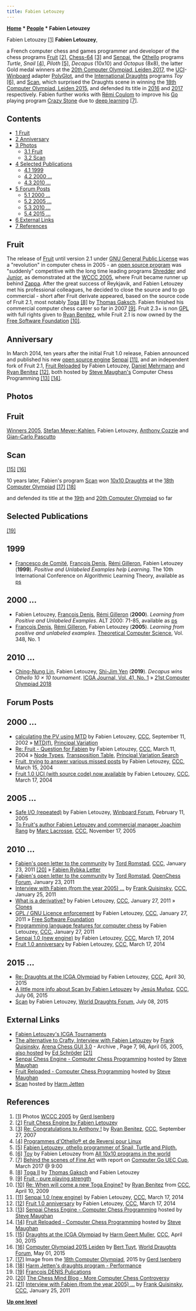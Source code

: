 ```yaml
---
title: Fabien Letouzey
---
```

**[Home](Home "Home") * [People](People "People") * Fabien Letouzey**

[](File:FabienLetouzey2005.JPG) Fabien Letouzey <a id="cite-note-1" href="#cite-ref-1">[1]</a>
**Fabien Letouzey**,

a French computer chess and games programmer and developer of the chess programs [Fruit](Fruit "Fruit") <a id="cite-note-2" href="#cite-ref-2">[2]</a>, [Chess-64](Chess-64 "Chess-64") <a id="cite-note-3" href="#cite-ref-3">[3]</a> and [Senpai](Senpai "Senpai"), the [Othello](Othello "Othello") programs *Turtle*, *Snail* <a id="cite-note-4" href="#cite-ref-4">[4]</a>, *Piloth* <a id="cite-note-5" href="#cite-ref-5">[5]</a>, *Decapus* (10x10) and *Octopus* (8x8), the latter Gold medal winners at the [20th Computer Olympiad, Leiden 2017](20th_Computer_Olympiad#Othello "20th Computer Olympiad"), the [UCI](UCI "UCI")-[Winboard](Chess_Engine_Communication_Protocol "Chess Engine Communication Protocol") adapter [PolyGlot](PolyGlot "PolyGlot"), and the [International Draughts](Draughts "Draughts") programs *Toy* <a id="cite-note-6" href="#cite-ref-6">[6]</a>, and [Scan](index.php?title=Scan&action=edit&redlink=1 "Scan (page does not exist)"), which surprised the Draughts scene in winning the [18th Computer Olympiad, Leiden 2015](18th_Computer_Olympiad#Draughts "18th Computer Olympiad"), and defended its title in [2016](19th_Computer_Olympiad#Draughts "19th Computer Olympiad") and [2017](20th_Computer_Olympiad#Draughts "20th Computer Olympiad") respectively. Fabien further works with [Rémi Coulom](R%C3%A9mi_Coulom "Rémi Coulom") to improve his [Go](Go "Go") playing program [Crazy Stone](index.php?title=Crazy_Stone&action=edit&redlink=1 "Crazy Stone (page does not exist)") due to [deep learning](Deep_Learning "Deep Learning") <a id="cite-note-7" href="#cite-ref-7">[7]</a>.

## Contents

- [1 Fruit](#fruit)
- [2 Anniversary](#anniversary)
- [3 Photos](#photos)
  - [3.1 Fruit](#fruit-2)
  - [3.2 Scan](#scan)
- [4 Selected Publications](#selected-publications)
  - [4.1 1999](#1999)
  - [4.2 2000 ...](#2000-...)
  - [4.3 2010 ...](#2010-...)
- [5 Forum Posts](#forum-posts)
  - [5.1 2000 ...](#2000-...-2)
  - [5.2 2005 ...](#2005-...)
  - [5.3 2010 ...](#2010-...-2)
  - [5.4 2015 ...](#2015-...)
- [6 External Links](#external-links)
- [7 References](#references)

## Fruit

The release of [Fruit](Fruit "Fruit") until version 2.1 under [GNU General Public License](Free_Software_Foundation#GPL "Free Software Foundation") was a "revolution" in computer chess in 2005 - an [open source program](Category:Open_Source "Category:Open Source") was "suddenly" competitive with the long time leading programs [Shredder](Shredder "Shredder") and [Junior](Junior "Junior"), as demonstrated at the [WCCC 2005](WCCC_2005 "WCCC 2005"), where Fruit became runner up behind [Zappa](Zappa "Zappa"). After the great success of Reykjavik, and Fabien Letouzey met his professional colleagues, he decided to close the source and to go commercial - short after Fruit derivate appeared, based on the source code of Fruit 2.1, most notably [Toga](Toga "Toga") <a id="cite-note-8" href="#cite-ref-8">[8]</a> by [Thomas Gaksch](Thomas_Gaksch "Thomas Gaksch"). Fabien finished his commercial computer chess career so far in 2007 <a id="cite-note-9" href="#cite-ref-9">[9]</a>. Fruit 2.3+ is non [GPL](Free_Software_Foundation#GPL "Free Software Foundation") with full rights given to [Ryan Benitez](Ryan_Benitez "Ryan Benitez"), while Fruit 2.1 is now owned by the [Free Software Foundation](Free_Software_Foundation "Free Software Foundation") <a id="cite-note-10" href="#cite-ref-10">[10]</a>.

## Anniversary

In March 2014, ten years after the initial Fruit 1.0 release, Fabien announced and published his new [open source engine](Category:Open_Source "Category:Open Source") [Senpai](Senpai "Senpai") <a id="cite-note-11" href="#cite-ref-11">[11]</a>, and an independent fork of Fruit 2.1, [Fruit Reloaded](Fruit_Reloaded "Fruit Reloaded") by Fabien Letouzey, [Daniel Mehrmann](Daniel_Mehrmann "Daniel Mehrmann") and [Ryan Benitez](Ryan_Benitez "Ryan Benitez") <a id="cite-note-12" href="#cite-ref-12">[12]</a>, both hosted by [Steve Maughan's](Steve_Maughan "Steve Maughan") Computer Chess Programming <a id="cite-note-13" href="#cite-ref-13">[13]</a> <a id="cite-note-14" href="#cite-ref-14">[14]</a>.

## Photos

## Fruit

[](File:WinnersWCCC2005.jpg)
[Winners 2005](WCCC_2005 "WCCC 2005"), [Stefan Meyer-Kahlen](Stefan_Meyer-Kahlen "Stefan Meyer-Kahlen"), Fabien Letouzey, [Anthony Cozzie](Anthony_Cozzie "Anthony Cozzie") and [Gian-Carlo Pascutto](Gian-Carlo_Pascutto "Gian-Carlo Pascutto")

## Scan

<a id="cite-note-15" href="#cite-ref-15">[15]</a> <a id="cite-note-16" href="#cite-ref-16">[16]</a>

[](File:FabienLetouzeyScan10x10Draughts2015.JPG)
10 years later, Fabien's program [Scan](index.php?title=Scan&action=edit&redlink=1 "Scan (page does not exist)") won [10x10 Draughts](Draughts "Draughts") at the [18th Computer Olympiad](18th_Computer_Olympiad#Draughts "18th Computer Olympiad") <a id="cite-note-17" href="#cite-ref-17">[17]</a> <a id="cite-note-18" href="#cite-ref-18">[18]</a>

and defended its title at the [19th](19th_Computer_Olympiad#Draughts "19th Computer Olympiad") and [20th Computer Olympiad](20th_Computer_Olympiad#Draughts "20th Computer Olympiad") so far

## Selected Publications

<a id="cite-note-19" href="#cite-ref-19">[19]</a>

## 1999

- [Francesco de Comité](http://www2.lifl.fr/~decomite/), [François Denis](http://www.lif.univ-mrs.fr/~fdenis/), [Rémi Gilleron](https://pro.univ-lille.fr/remi-gilleron/), Fabien Letouzey (**1999**). *Positive and Unlabeled Examples help Learning*. The 10th International Conference on Algorithmic Learning Theory, available as [ps](http://www.cmi.univ-mrs.fr/%7Efdenis/alt99.ps)

## 2000 ...

- Fabien Letouzey, [François Denis](http://www.lif.univ-mrs.fr/~fdenis/), [Rémi Gilleron](https://pro.univ-lille.fr/remi-gilleron/) (**2000**). *Learning from Positive and Unlabeled Examples*. ALT 2000: 71-85, available as [ps](http://www.cmi.univ-mrs.fr/%7Efdenis/alt00a.ps)
- [François Denis](http://www.lif.univ-mrs.fr/~fdenis/), [Rémi Gilleron](https://pro.univ-lille.fr/remi-gilleron/), Fabien Letouzey (**2005**). *Learning from positive and unlabeled examples*. [Theoretical Computer Science](<https://en.wikipedia.org/wiki/Theoretical_Computer_Science_(journal)>), Vol. 348, No. 1

## 2010 ...

- [Ching-Nung Lin](index.php?title=Ching-Nung_Lin&action=edit&redlink=1 "Ching-Nung Lin (page does not exist)"), Fabien Letouzey, [Shi-Jim Yen](Shi-Jim_Yen "Shi-Jim Yen") (**2019**). *Decapus wins Othello 10 × 10 tournament*. [ICGA Journal, Vol. 41, No. 1](ICGA_Journal#41_1 "ICGA Journal") » [21st Computer Olympiad 2018](index.php?title=21st_Computer_Olympiad&action=edit&redlink=1 "21st Computer Olympiad (page does not exist)")

## Forum Posts

## 2000 ...

- [calculating the PV using MTD](https://www.stmintz.com/ccc/index.php?id=251543) by Fabien Letouzey, [CCC](CCC "CCC"), September 11, 2002 » [MTD(f)](</MTD(f)> "MTD(f)"), [Principal Variation](Principal_Variation "Principal Variation")
- [Re: Fruit - Question for Fabien](https://www.stmintz.com/ccc/index.php?id=354016) by Fabien Letouzey, [CCC](CCC "CCC"), March 11, 2004 » [Node Types](Node_Types "Node Types"), [Transposition Table](Transposition_Table "Transposition Table"), [Principal Variation Search](Principal_Variation_Search "Principal Variation Search")
- [Fruit, trying to answer various missed posts](https://www.stmintz.com/ccc/index.php?id=354644) by Fabien Letouzey, [CCC](CCC "CCC"), March 15, 2004
- [Fruit 1.0 UCI (with source code) now available](https://www.stmintz.com/ccc/index.php?id=355103) by Fabien Letouzey, [CCC](CCC "CCC"), March 17, 2004

## 2005 ...

- [Safe I/O (repeated)](http://www.open-aurec.com/wbforum/viewtopic.php?f=4&t=1622) by Fabien Letouzey, [Winboard Forum](Computer_Chess_Forums "Computer Chess Forums"), February 11, 2005
- [To Fruit's author Fabien Letouzey and commercial manager Joachim Rang](https://www.stmintz.com/ccc/index.php?id=462330) by [Marc Lacrosse](index.php?title=Marc_Lacrosse&action=edit&redlink=1 "Marc Lacrosse (page does not exist)"), [CCC](CCC "CCC"), November 17, 2005

## 2010 ...

- [Fabien's open letter to the community](http://www.talkchess.com/forum/viewtopic.php?t=37762) by [Tord Romstad](Tord_Romstad "Tord Romstad"), [CCC](CCC "CCC"), January 23, 2011 <a id="cite-note-20" href="#cite-ref-20">[20]</a> » [Fabien Rybka Letter](Fabien_Rybka_Letter "Fabien Rybka Letter")
- [Fabien's open letter to the community](http://www.open-chess.org/viewtopic.php?f=3&t=1014) by [Tord Romstad](Tord_Romstad "Tord Romstad"), [OpenChess Forum](Computer_Chess_Forums "Computer Chess Forums"), January 23, 2011
- [Interview with Fabien (from the year 2005) ...](http://www.talkchess.com/forum/viewtopic.php?t=37777) by [Frank Quisinsky](Frank_Quisinsky "Frank Quisinsky"), [CCC](CCC "CCC"), January 25, 2011
- [What is a derivative?](http://www.talkchess.com/forum/viewtopic.php?t=37820) by Fabien Letouzey, [CCC](CCC "CCC"), January 27, 2011 » [Clones](Category:Clone "Category:Clone")
- [GPL / GNU Licence enforcement](http://www.talkchess.com/forum/viewtopic.php?t=37823) by Fabien Letouzey, [CCC](CCC "CCC"), January 27, 2011 » [Free Software Foundation](Free_Software_Foundation "Free Software Foundation")
- [Programming language features for computer chess](http://talkchess.com/forum/viewtopic.php?start=0&t=37825) by Fabien Letouzey, [CCC](CCC "CCC"), January 27, 2011
- [Senpai 1.0 (new engine)](http://www.talkchess.com/forum/viewtopic.php?t=51637) by Fabien Letouzey, [CCC](CCC "CCC"), March 17, 2014
- [Fruit 1.0 anniversary](http://www.talkchess.com/forum/viewtopic.php?t=51638) by Fabien Letouzey, [CCC](CCC "CCC"), March 17, 2014

## 2015 ...

- [Re: Draughts at the ICGA Olympiad](http://www.talkchess.com/forum/viewtopic.php?t=56170&start=2) by Fabien Letouzey, [CCC](CCC "CCC"), April 30, 2015
- [A little more info about Scan by Fabien Letouzey](http://www.talkchess.com/forum/viewtopic.php?t=56884&start=4) by [Jesús Muñoz](index.php?title=Jes%C3%BAs_Mu%C3%B1oz&action=edit&redlink=1 "Jesús Muñoz (page does not exist)"), [CCC](CCC "CCC"), July 06, 2015
- [Scan](http://laatste.info/bb3/viewtopic.php?f=53&t=6786) by Fabien Letouzey, [World Draughts Forum](http://laatste.info/bb3/index.php?sid=a58b41156d433755b2d4b3dc45087638), July 08, 2015

## External Links

- [Fabien Letouzey's ICGA Tournaments](https://www.game-ai-forum.org/icga-tournaments/person.php?id=52)
- [The alternative to Crafty, Interview with Fabien Letouzey](http://www.playwitharena.com/?Newsticker:Archive_7) by [Frank Quisinsky](Frank_Quisinsky "Frank Quisinsky"), [Arena Chess GUI 3.0](Arena "Arena") - Archive , Page 7, 96, April 05, 2005, [also hosted](http://www.top-5000.nl/int/fruit.htm) by [Ed Schröder](Ed_Schroder "Ed Schroder") <a id="cite-note-21" href="#cite-ref-21">[21]</a>
- [Senpai Chess Engine - Computer Chess Programming](http://www.chessprogramming.net/senpai/) hosted by [Steve Maughan](Steve_Maughan "Steve Maughan")
- [Fruit Reloaded - Computer Chess Programming](http://www.chessprogramming.net/fruit-reloaded/) hosted by [Steve Maughan](Steve_Maughan "Steve Maughan")
- [Scan](https://hjetten.home.xs4all.nl/scan/scan.html) hosted by [Harm Jetten](index.php?title=Harm_Jetten&action=edit&redlink=1 "Harm Jetten (page does not exist)")

## References

1. <a id="cite-ref-1" href="#cite-note-1">[1]</a> Photos [WCCC 2005](WCCC_2005 "WCCC 2005") by [Gerd Isenberg](Gerd_Isenberg "Gerd Isenberg")
1. <a id="cite-ref-2" href="#cite-note-2">[2]</a> [Fruit Chess Engine by Fabien Letouzey](http://arctrix.com/nas/chess/fruit/)
1. <a id="cite-ref-3" href="#cite-note-3">[3]</a> [Re: Congratulations to Anthony !](http://www.talkchess.com/forum/viewtopic.php?t=16738&start=13) by [Ryan Benitez](Ryan_Benitez "Ryan Benitez"), [CCC](CCC "CCC"), September 27, 2007
1. <a id="cite-ref-4" href="#cite-note-4">[4]</a> [Programmes d'Othello® et de Reversi pour Linux](http://pagesperso-orange.fr/brunodlb/othelinu.htm)
1. <a id="cite-ref-5" href="#cite-note-5">[5]</a> [Fabien Letouzey, othello programmer of Snail, Turtle and Piloth.](http://www.othello.dk/book/index.php/Fabien_Letouzey)
1. <a id="cite-ref-6" href="#cite-note-6">[6]</a> [Toy](http://windames.free.fr/toy_e.html) by Fabien Letouzey from [All 10x10 programs in the world](http://windames.free.fr/apage76_e.html)
1. <a id="cite-ref-7" href="#cite-note-7">[7]</a> [Behind the scenes of Fine Art](Go#FineArtVideo "Go") with report on [Computer Go UEC Cup](https://en.wikipedia.org/wiki/Computer_Go_UEC_Cup), March 2017 @ 9:00
1. <a id="cite-ref-8" href="#cite-note-8">[8]</a> [Toga II](http://www.superchessengine.com/toga_ii.htm) by [Thomas Gaksch](Thomas_Gaksch "Thomas Gaksch") and Fabien Letouzey
1. <a id="cite-ref-9" href="#cite-note-9">[9]</a> [Fruit - pure playing strength](http://www.fruitchess.com/)
1. <a id="cite-ref-10" href="#cite-note-10">[10]</a> [Re: When will come a new Toga Engine?](http://www.talkchess.com/forum/viewtopic.php?topic_view=threads&p=260688&t=27385) by [Ryan Benitez](Ryan_Benitez "Ryan Benitez") from [CCC](CCC "CCC"), April 10, 2009
1. <a id="cite-ref-11" href="#cite-note-11">[11]</a> [Senpai 1.0 (new engine)](http://www.talkchess.com/forum/viewtopic.php?t=51637) by Fabien Letouzey, [CCC](CCC "CCC"), March 17, 2014
1. <a id="cite-ref-12" href="#cite-note-12">[12]</a> [Fruit 1.0 anniversary](http://www.talkchess.com/forum/viewtopic.php?t=51638) by Fabien Letouzey, [CCC](CCC "CCC"), March 17, 2014
1. <a id="cite-ref-13" href="#cite-note-13">[13]</a> [Senpai Chess Engine - Computer Chess Programming](http://www.chessprogramming.net/senpai/) hosted by [Steve Maughan](Steve_Maughan "Steve Maughan")
1. <a id="cite-ref-14" href="#cite-note-14">[14]</a> [Fruit Reloaded - Computer Chess Programming](http://www.chessprogramming.net/fruit-reloaded/) hosted by [Steve Maughan](Steve_Maughan "Steve Maughan")
1. <a id="cite-ref-15" href="#cite-note-15">[15]</a> [Draughts at the ICGA Olympiad](http://www.talkchess.com/forum/viewtopic.php?t=56170) by [Harm Geert Muller](Harm_Geert_Muller "Harm Geert Muller"), [CCC](CCC "CCC"), April 30, 2015
1. <a id="cite-ref-16" href="#cite-note-16">[16]</a> [Computer Olympiad 2015 Leiden](http://laatste.info/bb3/viewtopic.php?f=53&t=6700) by [Bert Tuyt](index.php?title=Bert_Tuyt&action=edit&redlink=1 "Bert Tuyt (page does not exist)"), [World Draughts Forum](http://laatste.info/bb3/index.php?sid=a58b41156d433755b2d4b3dc45087638), May 01, 2015
1. <a id="cite-ref-17" href="#cite-note-17">[17]</a> Image from the [18th Computer Olympiad](18th_Computer_Olympiad#Draughts "18th Computer Olympiad"), 2015 by [Gerd Isenberg](Gerd_Isenberg "Gerd Isenberg")
1. <a id="cite-ref-18" href="#cite-note-18">[18]</a> [Harm Jetten's draughts program - Performance](http://hjetten.home.xs4all.nl/dameng.html#perform)
1. <a id="cite-ref-19" href="#cite-note-19">[19]</a> [François DENIS Pulications](http://www.lif.univ-mrs.fr/~fdenis/)
1. <a id="cite-ref-20" href="#cite-note-20">[20]</a> [The Chess Mind Blog - More Computer Chess Controversy](http://www.thechessmind.net/blog/2011/1/24/more-computer-chess-controversy.html)
1. <a id="cite-ref-21" href="#cite-note-21">[21]</a> [Interview with Fabien (from the year 2005) ...](http://www.talkchess.com/forum/viewtopic.php?t=37777) by [Frank Quisinsky](Frank_Quisinsky "Frank Quisinsky"), [CCC](CCC "CCC"), January 25, 2011

**[Up one level](People "People")**

